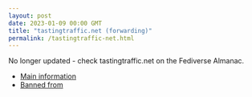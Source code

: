 ```yaml
---
layout: post
date: 2023-01-09 00:00 GMT
title: "tastingtraffic.net (forwarding)"
permalink: /tastingtraffic-net.html
---
```


No longer updated - check tastingtraffic.net on the Fediverse Almanac.

* [Main information](https://www.fediversealmanac.com/api/v1/instances/tastingtraffic.net)
* [Banned from](https://www.fediversealmanac.com/api/v1/instances/tastingtraffic.net/banned_from)


